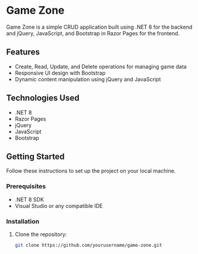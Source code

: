 # Game Zone

Game Zone is a simple CRUD application built using .NET 8 for the backend and jQuery, JavaScript, and Bootstrap in Razor Pages for the frontend.

## Features

- Create, Read, Update, and Delete operations for managing game data
- Responsive UI design with Bootstrap
- Dynamic content manipulation using jQuery and JavaScript

## Technologies Used

- .NET 8
- Razor Pages
- jQuery
- JavaScript
- Bootstrap

## Getting Started

Follow these instructions to set up the project on your local machine.

### Prerequisites

- .NET 8 SDK
- Visual Studio or any compatible IDE

### Installation

1. Clone the repository:
   ```sh
   git clone https://github.com/yourusername/game-zone.git
